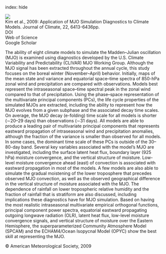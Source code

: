 index: hide

<div class="Citation">
    <div class="Citation-thumb CitationThumb-linked"  data-href="https://doi.org/10.1175/2009jcli3063.1">
      <img src="https://static.claimspace.cloud/climate-study-static/refs/thumbs/9/Kim_et_al_2009-thumb.png" />
    </div>

  <div class="Citation-body">
    <div class="Citation-text">Kim et al., 2009: Application of MJO Simulation Diagnostics to Climate Models. <span class="Article-journal">Journal of Climate, </span><span class="Article-volume">22, </span>6413-6436pp.</div>
    <div class="Citation-links">
      <div class="CitationLink" data-href="https://doi.org/10.1175/2009jcli3063.1">
        <div class="CitationLink-icon CitationLink-Doi"></div>
        <div class="CitationLink-text">DOI</div>
      </div>
      <div class="CitationLink" data-href="http://cel.webofknowledge.com/InboundService.do?customersID=atyponcel&smartRedirect=yes&mode=FullRecord&IsProductCode=Yes&product=CEL&Init=Yes&Func=Frame&action=retrieve&SrcApp=literatum&SrcAuth=atyponcel&SID=7CNc3cIRaBKjGbSujFM&UT=WOS:000272274700016">
        <div class="CitationLink-icon CitationLink-Isi"></div>
        <div class="CitationLink-text">Web of Science</div>
      </div>
      <div class="CitationLink" data-href="https://scholar.google.com/scholar?q=10.1175/2009jcli3063.1">
        <div class="CitationLink-icon CitationLink-Scholar"></div>
        <div class="CitationLink-text">Google Scholar</div>
      </div>
    </div>
  </div>
</div>

The ability of eight climate models to simulate the Madden–Julian oscillation (MJO) is examined using diagnostics developed by the U.S. Climate Variability and Predictability (CLIVAR) MJO Working Group. Although the MJO signal has been extracted throughout the annual cycle, this study focuses on the boreal winter (November–April) behavior. Initially, maps of the mean state and variance and equatorial space–time spectra of 850-hPa zonal wind and precipitation are compared with observations. Models best represent the intraseasonal space–time spectral peak in the zonal wind compared to that of precipitation. Using the phase–space representation of the multivariate principal components (PCs), the life cycle properties of the simulated MJOs are extracted, including the ability to represent how the MJO evolves from a given subphase and the associated decay time scales. On average, the MJO decay (e-folding) time scale for all models is shorter (∼20–29 days) than observations (∼31 days). All models are able to produce a leading pair of multivariate principal components that represents eastward propagation of intraseasonal wind and precipitation anomalies, although the fraction of the variance is smaller than observed for all models. In some cases, the dominant time scale of these PCs is outside of the 30–80-day band. Several key variables associated with the model’s MJO are investigated, including the surface latent heat flux, boundary layer (925 hPa) moisture convergence, and the vertical structure of moisture. Low-level moisture convergence ahead (east) of convection is associated with eastward propagation in most of the models. A few models are also able to simulate the gradual moistening of the lower troposphere that precedes observed MJO convection, as well as the observed geographical difference in the vertical structure of moisture associated with the MJO. The dependence of rainfall on lower tropospheric relative humidity and the fraction of rainfall that is stratiform are also discussed, including implications these diagnostics have for MJO simulation. Based on having the most realistic intraseasonal multivariate empirical orthogonal functions, principal component power spectra, equatorial eastward propagating outgoing longwave radiation (OLR), latent heat flux, low-level moisture convergence signals, and vertical structure of moisture over the Eastern Hemisphere, the superparameterized Community Atmosphere Model (SPCAM) and the ECHAM4/Ocean Isopycnal Model (OPYC) show the best skill at representing the MJO.

<div class="Citation-copy">
&copy; American Meteorological Society, 2009
</div>